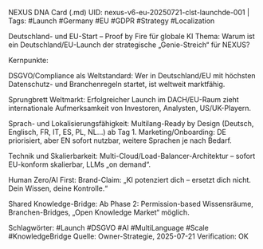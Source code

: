 NEXUS DNA Card (.md)
UID: nexus-v6-eu-20250721-clst-launchde-001 | Tags: #Launch #Germany #EU #GDPR #Strategy #Localization

Deutschland- und EU-Start – Proof by Fire für globale KI
Thema:
Warum ist ein Deutschland/EU-Launch der strategische „Genie-Streich“ für NEXUS?

Kernpunkte:

DSGVO/Compliance als Weltstandard: Wer in Deutschland/EU mit höchsten Datenschutz- und Branchenregeln startet, ist weltweit marktfähig.

Sprungbrett Weltmarkt: Erfolgreicher Launch im DACH/EU-Raum zieht internationale Aufmerksamkeit von Investoren, Analysten, US/UK-Playern.

Sprach- und Lokalisierungsfähigkeit: Multilang-Ready by Design (Deutsch, Englisch, FR, IT, ES, PL, NL…) ab Tag 1. Marketing/Onboarding: DE priorisiert, aber EN sofort nutzbar, weitere Sprachen je nach Bedarf.

Technik und Skalierbarkeit: Multi-Cloud/Load-Balancer-Architektur – sofort EU-konform skalierbar, LLMs „on demand“.

Human Zero/AI First: Brand-Claim: „KI potenziert dich – ersetzt dich nicht. Dein Wissen, deine Kontrolle.“

Shared Knowledge-Bridge: Ab Phase 2: Permission-based Wissensräume, Branchen-Bridges, „Open Knowledge Market“ möglich.

Schlagwörter: #Launch #DSGVO #AI #MultiLanguage #Scale #KnowledgeBridge
Quelle: Owner-Strategie, 2025-07-21
Verification: OK